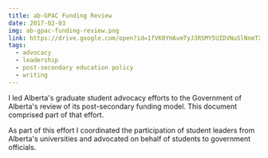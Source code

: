 ```yaml
---
title: ab-GPAC Funding Review
date: 2017-02-03
img: ab-gpac-funding-review.png
link: https://drive.google.com/open?id=1fVK8YHAvmTyJ3RSMY5UIDVNuSlNnmTXW
tags:
  - advocacy
  - leadership
  - post-secondary education policy
  - writing
---
```

I led Alberta's graduate student advocacy efforts to the Government of Alberta's review of its post-secondary funding model. This document comprised part of that effort.

As part of this effort I coordinated the participation of student leaders from Alberta's universities and advocated on behalf of students to government officials.
